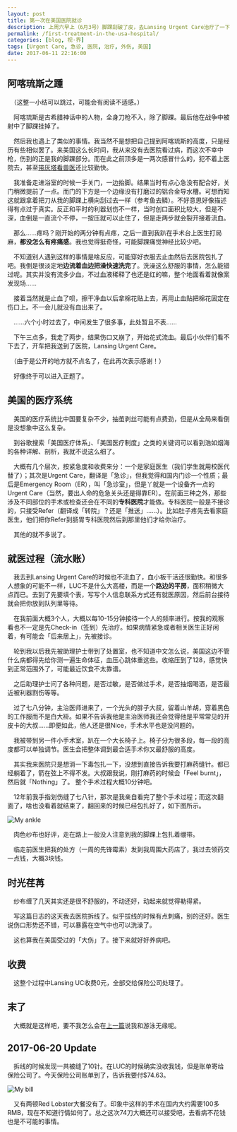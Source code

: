 ```yaml
---
layout: post
title: 第一次在美国医院就诊
description: 上周六早上（6月3号）脚踝刮破了皮，去Lansing Urgent Care治疗了一下。这也是我自己第一次在美国医院就诊。
permalink: /first-treatment-in-the-usa-hospital/
categories: [blog, 视·界]
tags: [Urgent Care, 急诊, 医院, 治疗, 外伤, 美国]
date: 2017-06-11 22:16:00
--- 
```


<!--「http://lanternd.qiniudn.com/Pic4Post/」-->

## 阿喀琉斯之踵

　（这整一小结可以跳过，可能会有阅读不适感。）

　阿喀琉斯是古希腊神话中的人物，全身刀枪不入，除了脚踝。最后他在战争中被射中了脚踝挂掉了。

　然后我也遇上了类似的事情。我当然不是想把自己提到阿喀琉斯的高度，只是经历有些相似罢了。来美国这么长时间，我从来没有去医院看过病，而这次不幸中枪，伤到的正是我的脚踝部分。而在此之前顶多是一两次感冒什么的，犯不着上医院去，甚至[带灰塔看兽医](/cat-huita-got-sick/)还比较勤快。

　我准备走进浴室的时候一手关门，一边抬脚。结果当时有点心急没有配合好，关门稍微提前了一点。而门的下方是一个边缘没有打磨过的铝合金导水槽。可想而知这就跟拿着把刀从我的脚踝上横向刮过去一样（参考鱼去鳞）。不好意思好像描述得有点过于真实。反正和平时的利器划伤不一样，当时创口面积比较大，但是不深，血倒是一直流个不停，一按压就可以止住了，但是走两步就会裂开接着流血。

　那么……疼吗？刚开始的两分钟有点疼，之后一直到我趴在手术台上医生打局麻，**都没怎么有疼痛感**。我也觉得挺奇怪，可能脚踝痛觉神经比较少吧。

　不知道别人遇到这样的事情是啥反应，可能穿好衣服去止血然后去医院包扎了吧。我倒是很淡定地**边流着血边把澡快速洗完**了。洗澡这么舒服的事情，怎么能错过呢。其实并没有流多少血，不过血液稀释了也还是红的嘛，整个地面看着就像案发现场……

　接着当然就是止血了呗，擦干净血以后拿棉花贴上去，再用止血贴把棉花固定在伤口上。不一会儿就没有血出来了。

　……六个小时过去了，中间发生了很多事，此处暂且不表……

　下午三点多，我走了两步，结果伤口又崩了，开始花式流血。最后小伙伴们看不下去了，开车把我送到了医院，Lansing Urgent Care。

　（由于是公开的地方就不点名了，在此再次表示感谢！）

　好像终于可以进入正题了。

## 美国的医疗系统

　美国的医疗系统比中国要复杂不少，抽茧剥丝可能有点费劲，但是从全局来看倒是没想象中这么复杂。

　到谷歌搜索「美国医疗体系」、「美国医疗制度」之类的关键词可以看到浩如烟海的各种详解、剖析，我就不说这么细了。

　大概有几个层次，按紧急度和收费来分：一个是家庭医生（我们学生就用校医代替了）；其次是Urgent Care，翻译是「急诊」，但我觉得和国内门诊一个性质；最后是Emergency Room（ER），叫「急诊室」，但是丫就是一个设备齐一点的Urgent Care（当然，要出人命的危急关头还是得靠ER）。在前面三种之外，那些涉及不同部位的手术或检查还会在不同的**专科医院**才能做。专科医院一般是不接诊的，只接受Refer（翻译成「转院」？还是「推送」……）。比如肚子疼先去看家庭医生，他们把你Refer到肠胃专科医院然后到那里他们才给你治疗。

　其他的就不多说了。

## 就医过程（流水账）

　我去到Lansing Urgent Care的时候也不流血了，血小板干活还很勤快。和很多人想象的可能不一样，LUC不是什么大高楼，而是一个**路边的平房**，面积稍微大点而已。去到了先要填个表，写写个人信息联系方式还有就医原因，然后前台接待就会把你放到队列里等待。

　在我前面大概3个人，大概以每10-15分钟接待一个人的频率进行。按我的观察看也不一定是先Check-in（签到）先治疗。如果病情紧急或者相关医生正好闲着，有可能会「后来居上」，先被接诊。

　轮到我以后我先被助理护士带到了处置室，也不知道中文怎么说，美国这边不管什么病都得先给你测一遍生命体征，血压心跳体重这些。收缩压到了128，感觉快到正常范围外了，可能最近饮食不太靠谱。

　之后助理护士问了各种问题，是否过敏，是否做过手术，是否抽烟喝酒，是否最近被利器割伤等等。

　过了七八分钟，主治医师进来了，一个光头的胖子大叔，留着山羊胡，穿着黑色的工作服而不是白大褂。如果不告诉我他是主治医师我还会觉得他是平常常见的开皮卡的大叔……即便如此，他人还是很Nice，手术水平也是没问题的。

　我被带到另一件小手术室，趴在一个大长椅子上。椅子分为很多段，每一段的高度都可以单独调节。医生会把整体调到最合适手术你又最舒服的高度。

　其实我来医院只是想消一下毒包扎一下，没想到直接告诉我要打麻药缝针。都已经躺着了，箭在弦上不得不发。大叔跟我说，刚打麻药的时候会「Feel burnt」，然后就「Nothing」了。
整个手术过程大概10分钟吧。

　12年前我手指划伤缝了七八针，那次是我亲自看完了整个手术过程；而这次翻面了，啥也没看着就结束了，翻回来的时候已经包扎好了，如下图所示。

![My ankle](http://lanternd.qiniudn.com/Pic4Post/first-treatment-in-the-usa-hospital/my-ankle.jpg)

　肉色纱布也好评，走在路上一般没人注意到我的脚踝上包扎着绷带。

　临走前医生把我的处方（一周的先锋霉素）发到我周围大药店了，我过去领药交一点钱，大概3块钱。

## 时光荏苒

　纱布缠了几天其实还是很不舒服的，不动还好，动起来就觉得勒得紧。

　写这篇日志的这天我去医院拆线了。似乎拔线的时候有点刺痛，别的还好。医生说伤口形势还不错，可以暴露在空气中也可以洗澡了。

　这也算我在美国受过的「大伤」了。接下来就好好养病吧。

## 收费

　这整个过程中Lansing UC收费0元，全部交给保险公司处理了。

## 末了

　大概就是这样吧，要不我怎么会在[上一篇](/first-swimming-in-the-usa/)说我和游泳无缘呢。

## 2017-06-20 Update

　拆线的时候发现一共被缝了10针。在LUC的时候确实没收我钱，但是账单寄给保险公司了。今天保险公司账单到了，告诉我要付\$74.63。

![My bill](http://lanternd.qiniudn.com/Pic4Post/first-treatment-in-the-usa-hospital/insurance-bill.png)

　又有两顿Red Lobster大餐没有了。印象中这样的手术在国内大约需要100多RMB，现在不知道行情如何了。总之这次74刀大概还可以接受吧，去看病不花钱也是不可能的事情。
